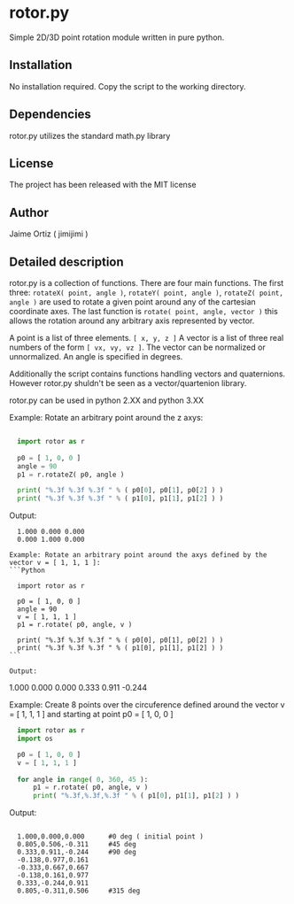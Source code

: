 rotor.py
========

Simple 2D/3D point rotation module written in pure python.

Installation
------------

No installation required. Copy the script to the working directory.

Dependencies
------------

rotor.py utilizes the standard math.py library

License
-------

The project has been released with the MIT license

Author
------

Jaime Ortiz ( jimijimi )

Detailed description
--------------------

rotor.py is a collection of functions. There are four main functions. The first three: ```rotateX( point, angle )```, ```rotateY( point, angle )```, ```rotateZ( point, angle )``` are used to rotate a given point around any of the cartesian coordinate axes. The last function is ```rotate( point, angle, vector )``` this allows the rotation around any arbitrary axis represented by vector.

A point is a list of three elements. ```[ x, y, z ]```
A vector is a list of three real numbers of the form ```[ vx, vy, vz ]```. The vector can be normalized or unnormalized.
An angle is specified in degrees.

Additionally the script contains functions handling vectors and quaternions. However rotor.py shuldn't be seen as a vector/quartenion library. 

rotor.py can be used in python 2.XX and python 3.XX

Example: Rotate an arbitrary point around the z axys:
```Python

  import rotor as r
  
  p0 = [ 1, 0, 0 ]
  angle = 90
  p1 = r.rotateZ( p0, angle )

  print( "%.3f %.3f %.3f " % ( p0[0], p0[1], p0[2] ) )
  print( "%.3f %.3f %.3f " % ( p1[0], p1[1], p1[2] ) )
```
Output:
~~~~~~~
  1.000 0.000 0.000
  0.000 1.000 0.000

Example: Rotate an arbitrary point around the axys defined by the vector v = [ 1, 1, 1 ]:
```Python

  import rotor as r
  
  p0 = [ 1, 0, 0 ]
  angle = 90
  v = [ 1, 1, 1 ]
  p1 = r.rotate( p0, angle, v )

  print( "%.3f %.3f %.3f " % ( p0[0], p0[1], p0[2] ) )
  print( "%.3f %.3f %.3f " % ( p1[0], p1[1], p1[2] ) )
```

Output:
~~~~~~~
  1.000 0.000 0.000
  0.333 0.911 -0.244

Example: Create 8 points over the circuference defined around the vector v = [ 1, 1, 1 ] and starting at point p0 = [ 1, 0, 0 ]

```python
  import rotor as r
  import os

  p0 = [ 1, 0, 0 ]
  v = [ 1, 1, 1 ]
  
  for angle in range( 0, 360, 45 ):
	  p1 = r.rotate( p0, angle, v )
	  print( "%.3f,%.3f,%.3f " % ( p1[0], p1[1], p1[2] ) )
```

Output:
~~~~~~~

  1.000,0.000,0.000      #0 deg ( initial point )
  0.805,0.506,-0.311     #45 deg
  0.333,0.911,-0.244     #90 deg
  -0.138,0.977,0.161
  -0.333,0.667,0.667
  -0.138,0.161,0.977
  0.333,-0.244,0.911
  0.805,-0.311,0.506     #315 deg
